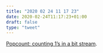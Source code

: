```yaml
---
title: "2020 02 24 11 17 23"
date: 2020-02-24T11:17:23+01:00
draft: false
type: "tweet"
---
```

[Popcount: counting 1’s in a bit stream](https://www.johndcook.com/blog/2020/02/21/popcount/).
